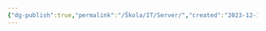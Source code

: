 ```yaml
---
{"dg-publish":true,"permalink":"/Škola/IT/Server/","created":"2023-12-18T17:07:16.718+01:00","updated":"2024-03-13T18:06:35.099+01:00"}
---
```


